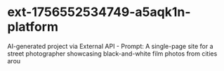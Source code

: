# ext-1756552534749-a5aqk1n-platform
AI-generated project via External API - Prompt: A single-page site for a street photographer showcasing black-and-white film photos from cities arou
